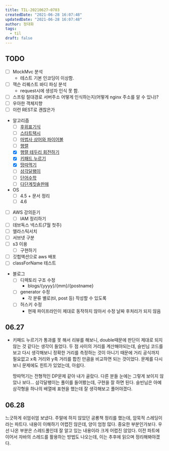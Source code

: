 ```yaml
---
title: TIL-20210627~0703
createdDate: "2021-06-28 16:07:48"
updatedDate: "2021-06-28 16:07:48"
author: 정대화
tags:
  - til
draft: false
---
```


## TODO

- [ ] MockMvc 분석
  - 테스트 기본 인코딩이 이상함.
- [ ] 잭슨 리퀘스트 바디 파싱 분석
  - request시에 생성자 인식 못 함.
- [ ] 스프링 절대경로 서버주소 어떻게 인식하는지(어떻게 nginx 주소를 알 수 있나)?
- [ ] 우아한 객체지향
- [ ] 이런 REST로 괜찮은가

- 알고리즘
  - [ ] [후위표기식](https://www.acmicpc.net/problem/1918)
  - [ ] [스타트택시](https://www.acmicpc.net/problem/19238)
  - [ ] [마법사 상어와 파이어볼](https://www.acmicpc.net/problem/20056)
  - [ ] [행렬](https://www.acmicpc.net/problem/1080)
  - [x] [행렬 테두리 회전하기](https://programmers.co.kr/learn/courses/30/lessons/77485)
  - [x] [키패드 누르기](https://programmers.co.kr/learn/courses/30/lessons/67256)
  - [x] [땅따먹기](https://programmers.co.kr/learn/courses/30/lessons/12913)
  - [ ] [삼각달팽이](https://programmers.co.kr/learn/courses/30/lessons/68645)
  - [ ] [단어수학](https://www.acmicpc.net/problem/1339)
  - [ ] [다단계칫솔판매](https://programmers.co.kr/learn/courses/30/lessons/77486)

- OS
  - [ ] 4.5 + 문서 정리
  - [ ] 4.6

- [ ] AWS 강의듣기
  - [ ] IAM 정리하기
- [ ] 데브독스 넥스트(7월 첫주)
- [ ] 엘라스틱서치
- [ ] 서브넷 구분
- [ ] s3 이용
  - [ ] 구현하기
- [ ] 깃헙액션으로 aws 배포
- [ ] classForName 테스트

- 블로그
  - [ ] 디렉토리 구조 수정
    - blogs/{yyyy}/{mm}/{postname}
  - [ ] generator 수정
    - 각 분류 별로(til, post 등) 작성할 수 있도록
  - [ ] 허스키 수정
    - 현재 파이프라인이 제대로 동작하지 않아서 수정 날짜 후처리가 되지 않음

## 06.27

- 키패드 누르기가 통과를 못 해서 리뷰를 해보니, double때문에 판단이 제대로 되지 않는 것 같다는 생각이 들었다. 두 점 사이의 거리를 계산해야되는데, 슬빈님 코드를 보고 다시 생각해보니 정확한 거리를 측정하는 것이 아니기 때문에 거리 공식까지 필요없고 x축 거리와 y축 거리를 합친 만큼을 비교하면 되는 것이었다. 문제를 다시 보니 문제에도 힌트가 있었는데, 아쉽다.

  땅따먹기는 전형적인 DP문제 같아 내가 골랐다. 다른 분들 눈에는 그렇게 보이지 않았나 보다...  삼각달팽이는 풀이를 들어봤는데, 구현을 잘 하면 된다. 슬빈님은 아예 삼각형을 하나의 배열에 표현을 했는데 잘 생각해보고 풀어야겠다.

## 06.28

느긋하게 쉬엄쉬엄 보냈다. 주말에 하지 않았던 공룡책 정리를 했는데, 암묵적 스레딩이라는 파트다. 내용이 이해하기 어렵진 않은데, 양이 엄청 많다. 중요한 부분인가보다. 우선 나온 부분은 스레드풀인데 잘 알고 있는 내용이라 크게 어렵진 않았다. 이전 파트에 이어서 자바의 스레드를 활용하는 방법도 나오는데, 이는 추후에 읽으며 정리해봐야겠다.

